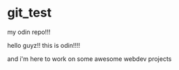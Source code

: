 # git_test

my odin repo!!!

hello guyz!! this is odin!!!!

and i'm here to work on some awesome webdev projects

